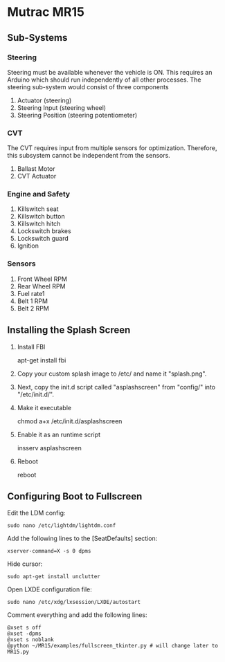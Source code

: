# Mutrac MR15

## Sub-Systems

### Steering
Steering must be available whenever the vehicle is ON.
This requires an Arduino which should run independently of all other processes.
The steering sub-system would consist of three components
1. Actuator (steering)
2. Steering Input (steering wheel)
3. Steering Position (steering potentiometer)

### CVT
The CVT requires input from multiple sensors for optimization.
Therefore, this subsystem cannot be independent from the sensors.
1. Ballast Motor
2. CVT Actuator

### Engine and Safety
1. Killswitch seat
2. Killswitch button
3. Killswitch hitch
4. Lockswitch brakes
5. Lockswitch guard
6. Ignition

### Sensors
1. Front Wheel RPM
2. Rear Wheel RPM
3. Fuel rate1
4. Belt 1 RPM
5. Belt 2 RPM

## Installing the Splash Screen
1. Install FBI

    apt-get install fbi
    
2. Copy your custom splash image to /etc/ and name it "splash.png".
3. Next, copy the init.d script called "asplashscreen" from "config/" into "/etc/init.d/".
4. Make it executable

    chmod a+x /etc/init.d/asplashscreen
    
5. Enable it as an runtime script

    insserv asplashscreen
    
6. Reboot

    reboot
    
## Configuring Boot to Fullscreen
Edit the LDM config:

    sudo nano /etc/lightdm/lightdm.conf
    
Add the following lines to the [SeatDefaults] section:

    xserver-command=X -s 0 dpms
    
Hide cursor:

    sudo apt-get install unclutter
    
Open LXDE configuration file:

    sudo nano /etc/xdg/lxsession/LXDE/autostart 
    
Comment everything and add the following lines:

    @xset s off
    @xset -dpms
    @xset s noblank
    @python ~/MR15/examples/fullscreen_tkinter.py # will change later to MR15.py
